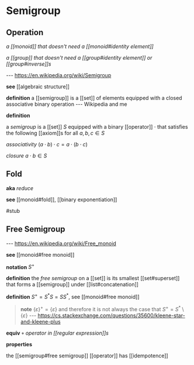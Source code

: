 # Semigroup

## Operation

_a [[monoid]] that doesn't need a [[monoid#identity element]]_

_a [[group]] that doesn't need a [[group#identity element]] or [[group#inverse]]s_

--- <https://en.wikipedia.org/wiki/Semigroup>

**see** [[algebraic structure]]

**definition** a [[semigroup]] is a [[set]] of elements equipped with a closed associative binary operation --- Wikipedia and me

**definition**

a _semigroup_ is a [[set]] $S$ equipped with a binary [[operator]] $\cdot$ that satisfies the following [[axiom]]s for all $a, b, c \in S$

_associativity_ $(a \cdot b) \cdot c = a \cdot (b \cdot c)$

_closure_ $a \cdot b \in S$

## Fold

**aka** _reduce_

**see** [[monoid#fold]], [[binary exponentiation]]

#stub

## Free Semigroup

--- <https://en.wikipedia.org/wiki/Free_monoid>

**see** [[monoid#free monoid]]

**notation** $S^+$

**definition** the _free semigroup_ on a [[set]] is its smallest [[set#superset]] that forms a [[semigroup]] under [[list#concatenation]]

**definition** $S^+ = S^*S = SS^*$, see [[monoid#free monoid]]

> **note** $\{\varepsilon\}^+ = \{\varepsilon\}$ and therefore it is not always the case that $S^+ = S^* \setminus \{\varepsilon\}$ --- <https://cs.stackexchange.com/questions/35600/kleene-star-and-kleene-plus>

**equiv** _`+` operator in [[regular expression]]s_

**properties**

the [[semigroup#free semigroup]] [[operator]] has [[idempotence]]
